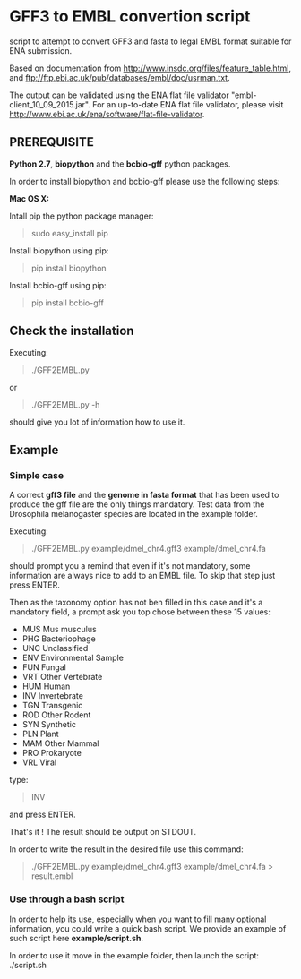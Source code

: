 GFF3 to EMBL convertion script
==============================

script to attempt to convert GFF3 and fasta to legal EMBL format suitable for 
ENA submission.

Based on documentation from http://www.insdc.org/files/feature_table.html, and
ftp://ftp.ebi.ac.uk/pub/databases/embl/doc/usrman.txt.

The output can be validated using the ENA flat file validator "embl-client_10_09_2015.jar". For an up-to-date ENA flat file validator, please visit http://www.ebi.ac.uk/ena/software/flat-file-validator.

## PREREQUISITE

**Python 2.7**, **biopython** and the **bcbio-gff** python packages.

In order to install biopython and bcbio-gff please use the following steps:

**Mac OS X:**

 Intall pip the python package manager:
 >sudo easy_install pip 

 Install biopython using pip:
 >pip install biopython

 Install bcbio-gff using pip:
 >pip install bcbio-gff

## Check the installation

 Executing:
 >./GFF2EMBL.py
 
 or
 
 >./GFF2EMBL.py -h
 
 should give you lot of information how to use it.
 

## Example

### Simple case

A correct **gff3 file** and the **genome in fasta format** that has been used to produce the gff file are the only things mandatory.
Test data from the Drosophila melanogaster species are located in the example folder.

 Executing:
 >./GFF2EMBL.py example/dmel_chr4.gff3 example/dmel_chr4.fa
 
 should prompt you a remind that even if it's not mandatory, some information are always nice to add to an EMBL file.
 To skip that step just press ENTER.
 
 Then as the taxonomy option has not ben filled in this case and it's a mandatory field, a prompt ask you top chose between these 15 values:
  - MUS	Mus musculus
  - PHG	Bacteriophage
  - UNC	Unclassified
  - ENV	Environmental Sample
  - FUN	Fungal
  - VRT	Other Vertebrate
  - HUM	Human
  - INV	Invertebrate
  - TGN	Transgenic
  - ROD	Other Rodent
  - SYN	Synthetic
  - PLN	Plant
  - MAM	Other Mammal
  - PRO	Prokaryote
  - VRL	Viral
 
 type:
 >INV

 and press ENTER.

 That's it ! The result should be output on STDOUT.
 
 In order to write the result in the desired file use this command:
 
 >./GFF2EMBL.py example/dmel_chr4.gff3 example/dmel_chr4.fa > result.embl

### Use through a bash script

In order to help its use, especially when you want to fill many optional information, you could write a quick bash script. We provide an example of such script here **example/script.sh**.

In order to use it move in the example folder, then launch the script:
./script.sh



